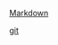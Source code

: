 [Markdown](https://github.com/AgatZan/del/blob/master/Шпаргалка%20по%20Markdown.md)


[git](https://github.com/AgatZan/del/blob/master/Шпаргалка%20по%20git.md)
